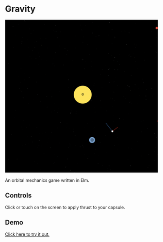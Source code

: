 Gravity
=======

[![You are a tiny capsule stuck in the vastness of space.](images/Gravity-animated.gif)](http://www.stephenbalaban.com/wp-content/uploads/2014/11/Gravity.html)

An orbital mechanics game written in Elm.

## Controls

Click or touch on the screen to apply thrust to your capsule.

## Demo

[Click here to try it out.](http://www.stephenbalaban.com/wp-content/uploads/2014/11/Gravity.html)
